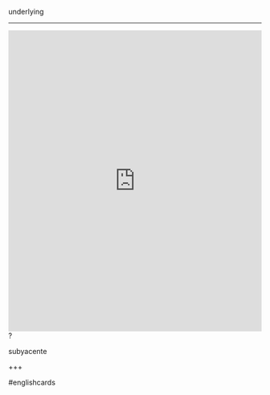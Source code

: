 underlying
___
<iframe src="https://youglish.com/pronounce/underlying/english" style="width:100%; height:600px;" frameborder="0"></iframe>
?

subyacente
<!--SR:!2025-04-13,8,250-->
+++

#englishcards